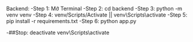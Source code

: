 Backend:
-Step 1: Mở Terminal
-Step 2: cd backend
-Step 3: python -m venv venv
-Step 4: venv/Scripts/Activate || venv\Scripts\activate
-Step 5: pip install -r requirements.txt
-Step 6: python app.py

-##Stop: deactivate venv\Scripts\activate

